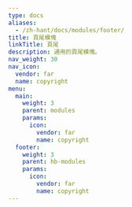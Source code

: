 ```yaml
---
type: docs
aliases:
  - /zh-hant/docs/modules/footer/
title: 頁尾模塊
linkTitle: 頁尾
description: 通用的頁尾模塊。
nav_weight: 30
nav_icon:
  vendor: far
  name: copyright
menu:
  main:
    weight: 3
    parent: modules
    params:
      icon:
        vendor: far
        name: copyright
  footer:
    weight: 3
    parent: hb-modules
    params:
      icon:
        vendor: far
        name: copyright
---
```

